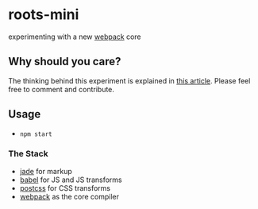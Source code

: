 # roots-mini
experimenting with a new [webpack](http://webpack.github.io) core

## Why should you care?
The thinking behind this experiment is explained in [this article](https://medium.com/@jescalan/eaa10c75eb22). Please feel free to comment and contribute.

## Usage
- `npm start`

### The Stack
- [jade](http://jade-lang.com/) for markup
- [babel](https://babeljs.io/) for JS and JS transforms
- [postcss](https://github.com/postcss/postcss) for CSS transforms
- [webpack](http://webpack.github.io) as the core compiler
